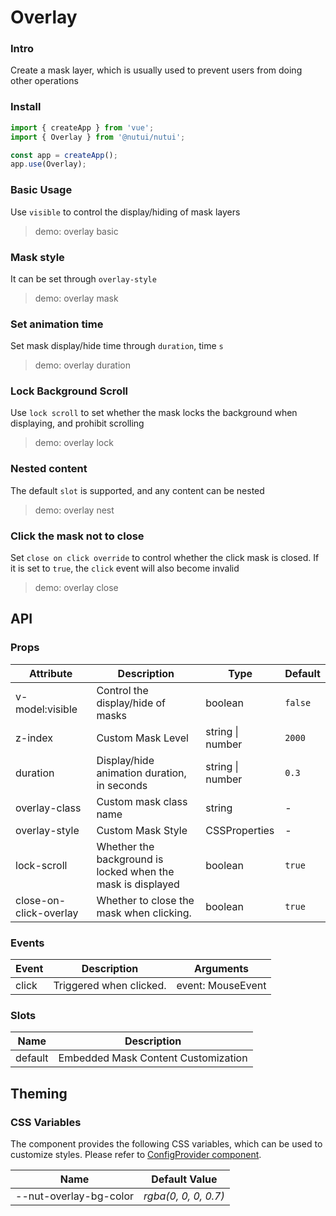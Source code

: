 # Overlay

### Intro

Create a mask layer, which is usually used to prevent users from doing other operations

### Install

```js
import { createApp } from 'vue';
import { Overlay } from '@nutui/nutui';

const app = createApp();
app.use(Overlay);
```

### Basic Usage

Use `visible` to control the display/hiding of mask layers

> demo: overlay basic

### Mask style

It can be set through `overlay-style`

> demo: overlay mask

### Set animation time

Set mask display/hide time through `duration`, time `s`

> demo: overlay duration

### Lock Background Scroll

Use `lock scroll` to set whether the mask locks the background when displaying, and prohibit scrolling

> demo: overlay lock

### Nested content

The default `slot` is supported, and any content can be nested

> demo: overlay nest

### Click the mask not to close

Set `close on click override` to control whether the click mask is closed. If it is set to `true`, the `click` event will also become invalid

> demo: overlay close

## API

### Props

| Attribute | Description | Type | Default |
| --- | --- | --- | --- |
| v-model:visible | Control the display/hide of masks | boolean | `false` |
| z-index | Custom Mask Level | string \| number | `2000` |
| duration | Display/hide animation duration, in seconds | string \| number | `0.3` |
| overlay-class | Custom mask class name | string | - |
| overlay-style | Custom Mask Style | CSSProperties | - |
| lock-scroll | Whether the background is locked when the mask is displayed | boolean | `true` |
| close-on-click-overlay | Whether to close the mask when clicking. | boolean | `true` |

### Events

| Event | Description | Arguments |
| --- | --- | --- |
| click | Triggered when clicked. | event: MouseEvent |

### Slots

| Name | Description |
| --- | --- |
| default | Embedded Mask Content Customization |

## Theming

### CSS Variables

The component provides the following CSS variables, which can be used to customize styles. Please refer to [ConfigProvider component](#/en-US/component/configprovider).

| Name | Default Value |
| --- | --- |
| --nut-overlay-bg-color | _rgba(0, 0, 0, 0.7)_ |
